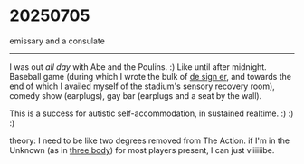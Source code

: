 # 20250705

emissary and a consulate

***

I was out _all day_ with Abe and the Poulins. :) Like until after midnight. Baseball game (during which I wrote the bulk of [de sign er](de-sign-er.md), and towards the end of which I availed myself of the stadium's sensory recovery room), comedy show (earplugs), gay bar (earplugs and a seat by the wall).

This is a success for autistic self-accommodation, in sustained realtime. :) :) :)

theory: I need to be like two degrees removed from The Action. if I'm in the Unknown (as in [three body](../../06/07/three-body.md)) for most players present, I can just viiiiiibe.
